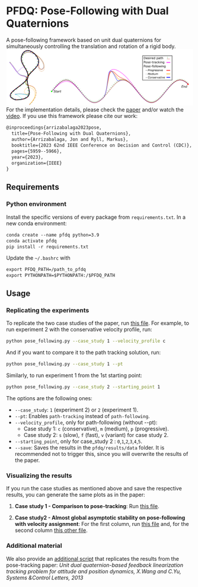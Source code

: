 # PFDQ: Pose-Following with Dual Quaternions

A pose-following framework based on unit dual quaternions for simultaneously controlling the translation and rotation of a rigid body.
![Cover photo](pfdq/results/figures/case_study1/disturbance_git.png)
For the implementation details, please check the [paper](https://arxiv.org/pdf/2308.09507.pdf) and/or watch the [video](https://youtu.be/TQig2j90Ijc?si=7fzd7vuAhxWUonxs). If you use this framework please cite our work:

```
@inproceedings{arrizabalaga2023pose,
  title={Pose-Following with Dual Quaternions},
  author={Arrizabalaga, Jon and Ryll, Markus},
  booktitle={2023 62nd IEEE Conference on Decision and Control (CDC)},
  pages={5959--5966},
  year={2023},
  organization={IEEE}
}
```

## Requirements

### Python environment

Install the specific versions of every package from `requirements.txt`.
In a new conda environment:

```
conda create --name pfdq python=3.9
conda activate pfdq
pip install -r requirements.txt
```

Update the `~/.bashrc` with

```
export PFDQ_PATH=/path_to_pfdq
export PYTHONPATH=$PYTHONPATH:/$PFDQ_PATH
```

## Usage

### Replicating the experiments

To replicate the two case studies of the paper, run [this file](pose_following.py). For example, to run experiment 2 with the conservative velocity profile, run:

```bash
python pose_following.py --case_study 1 --velocity_profile c
```

And if you want to compare it to the path tracking solution, run:

```bash
python pose_following.py --case_study 1 --pt
```

Similarly, to run experiment 1 from the 1st starting point:

```bash
python pose_following.py --case_study 2 --starting_point 1
```

The options are the following ones:

- `--case_study`: `1` (experiment 2) or `2` (experiment 1).
- `--pt`: Enables `path-tracking` instead of `path-following`.
- `--velocity_profile`, only for path-following (without --pt):
  - Case study 1: `c` (conservative), `m` (medium), `p` (progressive).
  - Case study 2: `s` (slow), `f` (fast), `v` (variant) for case study 2.
- `--starting_point`, only for case_study 2 : `0`,`1`,`2`,`3`,`4`,`5`.
- `--save`: Saves the results in the `pfdq/results/data` folder. It is recommended not to trigger this, since you will overwrite the results of the paper.

### Visualizing the results

If you run the case studies as mentioned above and save the respective results, you can generate the same plots as in the paper:

1. **Case study 1 - Comparison to pose-tracking**: Run [this file](pfdq/results/case_study1_results.py).

2. **Case study2 - Almost global asymptotic stability on pose-following with velocity assignment**: For the first column, run [this file](pfdq/results/case_study2_col1_results.py) and, for the second column [this other file](pfdq/results/case_study2_col2_results.py).

### Additional material

We also provide an [additional script](pose_tracking.py) that replicates the results from the pose-tracking paper: _Unit dual quaternion-based feedback linearization tracking problem for attitude and position dynamics, X.Wang and C.Yu, Systems &Control Letters, 2013_
